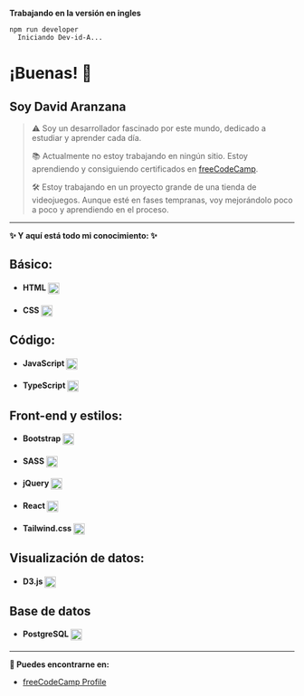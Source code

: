 **Trabajando en la versión en ingles**

```
npm run developer
  Iniciando Dev-id-A...
```

# ¡Buenas! 👋

## Soy David Aranzana

> ⚠️ Soy un desarrollador fascinado por este mundo, dedicado a estudiar y aprender cada día.
>
> 📚 Actualmente no estoy trabajando en ningún sitio. Estoy aprendiendo y consiguiendo certificados en [freeCodeCamp](https://www.freecodecamp.org/).
>
> 🛠️ Estoy trabajando en un proyecto grande de una tienda de videojuegos. Aunque esté en fases tempranas, voy mejorándolo poco a poco y aprendiendo en el proceso.

---

**✨ Y aquí está todo mi conocimiento: ✨**

## **Básico**:
- #### HTML <img src="https://cdn.jsdelivr.net/gh/devicons/devicon/icons/html5/html5-original.svg" width="20" height="20" align="top"/>
- #### CSS <img src="https://cdn.jsdelivr.net/gh/devicons/devicon/icons/css3/css3-original.svg" width="20" height="20" align="top"/>  

## **Código**:
- #### JavaScript <img src="https://cdn.jsdelivr.net/gh/devicons/devicon/icons/javascript/javascript-original.svg" width="20" height="20" align="top"/>  
- #### TypeScript <img src="https://cdn.jsdelivr.net/gh/devicons/devicon/icons/typescript/typescript-original.svg" width="20" height="20" align="top"/>  

## **Front-end y estilos**:
- #### Bootstrap <img src="https://cdn.jsdelivr.net/gh/devicons/devicon/icons/bootstrap/bootstrap-original.svg" width="20" height="20" align="top"/> 
- #### SASS <img src="https://cdn.jsdelivr.net/gh/devicons/devicon/icons/sass/sass-original.svg" width="20" height="20" align="top"/>  
- #### jQuery <img src="https://cdn.jsdelivr.net/gh/devicons/devicon/icons/jquery/jquery-original.svg" width="20" height="20" align="top"/>  
- #### React <img src="https://cdn.jsdelivr.net/gh/devicons/devicon/icons/react/react-original.svg" width="20" height="20" align="top"/>
- #### Tailwind.css <img src="https://cdn.jsdelivr.net/gh/devicons/devicon/icons/tailwindcss/tailwindcss-original.svg" width="20" height="20" align="top"/>

## **Visualización de datos**:
- #### D3.js <img src="https://cdn.jsdelivr.net/gh/devicons/devicon/icons/d3js/d3js-original.svg" width="20" height="20" align="top"/>
  
## **Base de datos**
- #### PostgreSQL <img src="https://cdn.jsdelivr.net/gh/devicons/devicon/icons/postgresql/postgresql-original.svg" width="20" height="20" align="top"/>
---

**🔗 Puedes encontrarne en:**

- [freeCodeCamp Profile](https://www.freecodecamp.org/-Dev-id)
